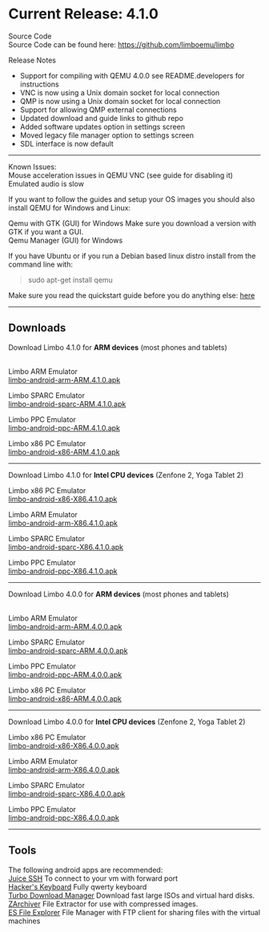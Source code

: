 # Current Release: 4.1.0  
Source Code  
Source Code can be found here: https://github.com/limboemu/limbo  
  
  
Release Notes  
  
* Support for compiling with QEMU 4.0.0 see README.developers for instructions
* VNC is now using a Unix domain socket for local connection
* QMP is now using a Unix domain socket for local connection
* Support for allowing QMP external connections
* Updated download and guide links to github repo
* Added software updates option in settings screen
* Moved legacy file manager option to settings screen
* SDL interface is now default
  
  
***

Known Issues:  
Mouse acceleration issues in QEMU VNC (see guide for disabling it)  
Emulated audio is slow  

  
If you want to follow the guides and setup your OS images you should also install QEMU for Windows and Linux:  
  
Qemu with GTK (GUI) for Windows Make sure you download a version with GTK if you want a GUI.  
Qemu Manager (GUI) for Windows  
  
If you have Ubuntu or if you run a Debian based linux distro install from the command line with:   
> sudo apt-get install qemu  
  
Make sure you read the quickstart guide before you do anything else: [here](https://github.com/limboemu/limbo/wiki/Quickstart)  
  
***

## Downloads  
﻿Download Limbo 4.1.0 for **ARM devices** (most phones and tablets)  
  ​
  
Limbo ARM Emulator  
[limbo-android-arm-ARM.4.1.0.apk](https://drive.google.com/uc?export=download&id=1xJjY38z7qDha8m0pjgYf-UKb9Wjd7Azx)

Limbo SPARC Emulator   
[limbo-android-sparc-ARM.4.1.0.apk](https://drive.google.com/uc?export=download&id=1QjnTtrRwAJreAnOlB8Bc-9xrF4k1KyF9)  

Limbo PPC Emulator  
[limbo-android-ppc-ARM.4.1.0.apk](https://drive.google.com/uc?export=download&id=13qoS7PTowiR5VLKnyEpUMjdzPON60xj1)  

Limbo x86 PC Emulator  
[limbo-android-x86-ARM.4.1.0.apk](https://drive.google.com/uc?export=download&id=1NImRzuSi5CWYNW5qijJj5YXph1BxKyP3)  

***

Download Limbo 4.1.0 for **Intel CPU devices** (Zenfone 2, Yoga Tablet 2)  
  
  
Limbo x86 PC Emulator  
[limbo-android-x86-X86.4.1.0.apk](https://drive.google.com/uc?export=download&id=11x3Vkl2EaSbk0QiQheP1jNHINgIlh5ld)  

Limbo ARM Emulator  
[limbo-android-arm-X86.4.1.0.apk](https://drive.google.com/uc?export=download&id=1ONJszj16lHZx29m3osR-tTIJtR3Cn7mx)  
  
Limbo SPARC Emulator  
[limbo-android-sparc-X86.4.1.0.apk](https://drive.google.com/uc?export=download&id=1uqBmmnvN2be-O4_kTqiLHCsKMZntM6Dv)  
  
Limbo PPC Emulator  
[limbo-android-ppc-X86.4.1.0.apk](https://drive.google.com/uc?export=download&id=1cqj9w_xQqIs44G_i9OHDR3fQzcbpOg8r)

***

﻿Download Limbo 4.0.0 for **ARM devices** (most phones and tablets)  
  ​
  
Limbo ARM Emulator  
[limbo-android-arm-ARM.4.0.0.apk](https://drive.google.com/uc?export=download&id=1XID78k8hxEQzJqoT5LmMflm6-RDXJoR7)
  
Limbo SPARC Emulator   
[limbo-android-sparc-ARM.4.0.0.apk](https://drive.google.com/uc?export=download&id=1uRj8_g5UJlKMHv2YM24Jo0Wb9UWyhKgv)  
  
Limbo PPC Emulator  
[limbo-android-ppc-ARM.4.0.0.apk](https://drive.google.com/uc?export=download&id=1yHCOonMbvSIhYAMAaiE0KhHjpMdCJu8L)  
  
Limbo x86 PC Emulator  
[limbo-android-x86-ARM.4.0.0.apk](https://drive.google.com/uc?export=download&id=1mF1mZbuf1DHMmUoThFLHPEg8UEcPWeLW)  
  
***

Download Limbo 4.0.0 for **Intel CPU devices** (Zenfone 2, Yoga Tablet 2)  
  
  
Limbo x86 PC Emulator  
[limbo-android-x86-X86.4.0.0.apk](https://drive.google.com/uc?export=download&id=1WxCrFCdF7i2eRbsZUYp8Qi0oIBP5Qaa6)  
  
Limbo ARM Emulator  
[limbo-android-arm-X86.4.0.0.apk](https://drive.google.com/uc?export=download&id=1xOWDfcDb7UniFhwoCgvnYT7Z0K02-5-n)  
  
Limbo SPARC Emulator  
[limbo-android-sparc-X86.4.0.0.apk](https://drive.google.com/uc?export=download&id=1XrmbGmk3kExbM5MAZQ1T8XRM56KZmWKR)  
  
Limbo PPC Emulator  
[limbo-android-ppc-X86.4.0.0.apk](https://drive.google.com/uc?export=download&id=1FcaB45nlKxIBxrNCaQ3AwbRVrhoUu4ld)
  
***  

## Tools
The following android apps are recommended:  
[Juice SSH](https://play.google.com/store/apps/details?id=com.sonelli.juicessh) To connect to your vm with forward port  
[Hacker's Keyboard](https://play.google.com/store/apps/details?id=org.pocketworkstation.pckeyboard) Fully qwerty keyboard  
[Turbo Download Manager](https://play.google.com/store/apps/details?id=com.okythoos.android.tdmpro) Download fast large  ISOs and virtual hard disks.  
[ZArchiver](https://play.google.com/store/apps/details?id=ru.zdevs.zarchiver)  File Extractor for use with compressed images.  
[ES File Explorer](https://play.google.com/store/apps/details?id=com.estrongs.android.pop)  File Manager with FTP client for sharing files with the virtual machines    
  
  